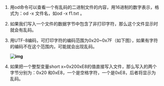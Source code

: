 1. 用od命令可以查看一个有乱码的二进制文件的内容，用16进制的数字表示，格式为：od -x 文件名，如od -x f1.txt 。

2. 如果我们写入一个文件的数据字节中包含了非打印字符，那么这个文件显示时就会有乱码。

3. 用UTF-8编码，可打印字符的编码范围为0x20~0x7F（如下图），如果有字符的编码不在这个范围内，可能就会出现乱码。

   **![img](https://proxy.gtimg.cn/tx_tls_gate=shp.qpic.cn/collector/16275507/5d0e5e5c-6fe3-41ad-9b2a-159c6c7b49f5/0)**

4. 如果把一个整型变量short x=0x200xE8的值直接写入文件，那么写入的两个字节分别为：0x20 和0xE8，一个是空格字符，一个是0xE8，后者将显示为乱码。

